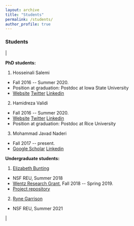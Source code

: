 ```yaml
---
layout: archive
title: "Students"
permalink: /students/
author_profile: true
---
```


### Students

|

**PhD students:**

1.  Hosseinali Salemi
-   Fall 2016 -- Summer 2020.
-   Position at graduation: Postdoc at Iowa State University
-   [Website](https://halisalemi.github.io/) [Twitter](https://twitter.com/HASalemi) [Linkedin](https://www.linkedin.com/in/hosseinali-salemi-a8762066/)

2.  Hamidreza Validi 
-   Fall 2016 -- Summer 2020.
-   [Website](https://sites.google.com/site/hamidrezavalidi2/home) [Twitter](https://twitter.com/ValidInequality) [Linkedin](https://www.linkedin.com/in/hamidrezavalidi/)
-   Position at graduation: Postdoc at Rice University

3.  Mohammad Javad Naderi
-   Fall 2017 -- present.
-   [Google Scholar](https://scholar.google.com/citations?hl=en&user=CU7bDcwAAAAJ) [Linkedin](https://www.linkedin.com/in/mohammad-javad-naderi-2985754a/)

**Undergraduate students:**

1.  [Elizabeth Bunting](https://www.linkedin.com/in/elizabeth-bunting-b01927181/)
-   NSF REU, Summer 2018
-   [Wentz Research Grant](https://scholardevelopment.okstate.edu/undergraduate-research/wentz-research-grants), Fall 2018 -- Spring 2019.
-   [Project repository](https://github.com/ebunting/Wentz)

2.  [Ryne Garrison](https://www.linkedin.com/in/ryne-garrison-2b17011b6/)
-   NSF REU, Summer 2021

 |
